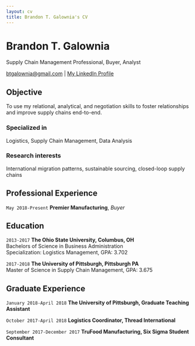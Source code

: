 ```yaml
---
layout: cv
title: Brandon T. Galownia's CV
---
```

# Brandon T. Galownia
Supply Chain Management Professional, Buyer, Analyst

<div id="webaddress">
  <a href="btgalownia@gmail.com">btgalownia@gmail.com</a> | <a href="http://linkedin.com/in/btgalownia">My LinkedIn Profile</a>
</div>


## Objective

To use my relational, analytical, and negotiation skills to foster relationships and improve supply chains end-to-end.

### Specialized in

Logistics, Supply Chain Management, Data Analysis


### Research interests

International migration patterns, sustainable sourcing, closed-loop supply chains

## Professional Experience

`May 2018-Present`
__Premier Manufacturing__, _Buyer_

## Education

`2013-2017`
__The Ohio State University, Columbus, OH__ <br/>
Bachelors of Science in Business Administration <br/>
Specialization: Logistics Management, GPA: 3.702

`2017-2018`
__The University of Pittsburgh, Pittsburgh PA__ <br/>
Master of Science in Supply Chain Management, GPA: 3.675


## Graduate Experience
`January 2018-April 2018`
__The University of Pittsburgh, Graduate Teaching Assistant__

`October 2017-April 2018`
__Logistics Coordinator, Thread International__

`September 2017-December 2017`
__TruFood Manufacturing, Six Sigma Student Consultant__
